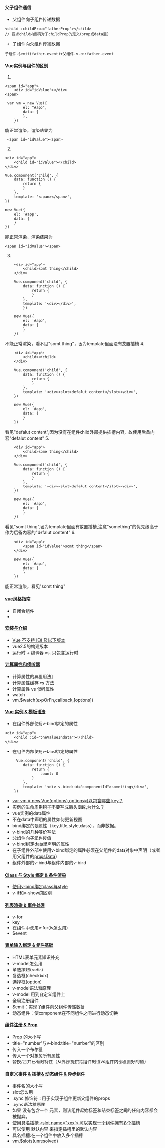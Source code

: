 #### 父子组件通信 
* 父组件向子组件传递数据
```
<child :childProp="fatherProp"></child>
// 要求child内部有对于childProp的定义(prop或data里)
```
* 子组件向父组件传递数据
```
子组件.$emit(father-event)+父组件.v-on:father-event
```

#### Vue实例与组件的区别
1. 
```
<span id="app">
    <div id="idValue"></div>
<span>

 var vm = new Vue({
        el: "#app",
        data: {
        },
    })
```
 能正常渲染，渲染结果为
```
 <span id="idValue"><span>
```
2. 
```
<div id="app">
    <child id="idValue"></child>
</div>

Vue.component('child', {
    data: function () {
        return {
        }
    },
    template: '<span></span>',
})

new Vue({
    el: '#app',
    data: {
    }
})
```
能正常渲染，渲染结果为
```
<span id="idValue"><span>
```
3. 
```
    <div id="app">
        <child>somt thing</child>
    </div>

    Vue.component('child', {
        data: function () {
            return {
            }
        },
        template: '<div></div>',
        })

    new Vue({
        el: '#app',
        data: {
        }
    })
```
不能正常渲染，看不见"somt thing"，因为template里面没有放置插槽
4. 
```
    <div id="app">
        <child></child>
    </div>

    Vue.component('child', {
        data: function () {
            return {
            }
        },
        template: '<div><slot>defalut content</slot></div>',
    })

    new Vue({
        el: '#app',
        data: {
        }
    })
```
看见"defalut content",因为没有在组件child外部提供插槽内容，故使用后备内容"defalut content"
5. 
```
    <div id="app">
        <child>some thing</child>
    </div>

    Vue.component('child', {
        data: function () {
            return {
            }
        },
        template: '<div><slot>defalut content</slot></div>',
    })

    new Vue({
        el: '#app',
        data: {
        }
    })
```
看见"somt thing",因为template里面有放置插槽,注意"something"的优先级高于作为后备内容的"defalut content"
6. 
```
    <div id="app">
        <span id="idValue">somt thing</span>
    </div>

    new Vue({
        el: '#app',
        data: {
        }
    })
```
能正常渲染，看见"somt thing"

#### [vue风格指南](https://cn.vuejs.org/v2/style-guide/)
* 自闭合组件
* 

#### [安装与介绍](https://github.com/Hanqing1996/vue-learning/tree/master/Vue%20%E5%AE%89%E8%A3%85%20%26%20%E4%BB%8B%E7%BB%8D)
* [Vue 不支持 IE8 及以下版本](https://cn.vuejs.org/v2/guide/installation.html)
* vue2.5的构建版本
* 运行时 + 编译器 vs. 只包含运行时

#### [计算属性和侦听器](https://github.com/Hanqing1996/vue-learning/tree/master/%E8%AE%A1%E7%AE%97%E5%B1%9E%E6%80%A7%E5%92%8C%E4%BE%A6%E5%90%AC%E5%99%A8)
* 计算属性的典型用法]
* 计算属性缓存 vs 方法
* 计算属性 vs 侦听属性
* watch
* vm.$watch(expOrFn,callback,[options])
 
#### [Vue 实例 & 模板语法](https://github.com/Hanqing1996/vue-learning/tree/master/Vue%20%E5%AE%9E%E4%BE%8B%20%26%20%E6%A8%A1%E6%9D%BF%E8%AF%AD%E6%B3%95)
* 在组件外部使用v-bind绑定的属性
```
<div id="app">
    <child :id="oneValueIndata"></child>
</div>
```
* 在组件内部使用v-bind绑定的属性
```
     Vue.component('child', {
        data: function () {
            return {
                count: 0
            }
        },
        template: '<div v-bind:id="componentId">something</div>',
    })
```
* [var vm = new Vue(options),options可以包含哪些 key？](https://cn.vuejs.org/v2/api/#%E9%80%89%E9%A1%B9-%E6%95%B0%E6%8D%AE) 
* [实例的生命周期钩子不要写成箭头函数,为什么？](https://cn.vuejs.org/v2/guide/instance.html#%E5%AE%9E%E4%BE%8B%E7%94%9F%E5%91%BD%E5%91%A8%E6%9C%9F%E9%92%A9%E5%AD%90)
* vue实例的data属性
* 不在data中声明的属性如何更新视图
* bind绑定的是属性（key,title,style,class），而非数据。
* v-bind的几种等价写法
* 父组件向子组件传值
* v-bind绑定data里声明的属性
* 在子组件外部中使用v-bind绑定的属性必须在父组件的data对象中声明（或者用父组件的[propsData](https://cn.vuejs.org/v2/api/#propsData)）
* 组件外部的v-bind与组件内部的v-bind

#### [Class 与 Style 绑定 & 条件渲染](https://github.com/Hanqing1996/vue-learning/tree/master/Class%20%E4%B8%8E%20Style%20%E7%BB%91%E5%AE%9A%20%26%20%E6%9D%A1%E4%BB%B6%E6%B8%B2%E6%9F%93)
* [使用v-bind绑定class与style](https://cn.vuejs.org/v2/guide/class-and-style.html)
* v-if和v-show的区别

#### [列表渲染 & 事件处理](https://github.com/Hanqing1996/vue-learning/tree/master/%E5%88%97%E8%A1%A8%E6%B8%B2%E6%9F%93%20%26%20%E4%BA%8B%E4%BB%B6%E5%A4%84%E7%90%86)
* v-for
* key
* 在组件中使用v-for(is怎么用)
* $event

#### [表单输入绑定 & 组件基础](https://github.com/Hanqing1996/vue-learning/tree/master/%E8%A1%A8%E5%8D%95%E8%BE%93%E5%85%A5%E7%BB%91%E5%AE%9A%20%26%20%E7%BB%84%E4%BB%B6%E5%9F%BA%E7%A1%80)
* HTML表单元素知识补充
* v-model怎么用
* 单选按钮(radio)
* 复选框(checkbox)
* 选择框(option)
* v-model语法糖原理
* v-model 用到自定义组件上
* 全局注册组件
* $emit：实现子组件向父组件传递数据
* 动态组件：使component在不同组件之间进行动态切换

#### [组件注册 & Prop](https://github.com/Hanqing1996/vue-learning/tree/master/%E7%BB%84%E4%BB%B6%E6%B3%A8%E5%86%8C%20%26%20Prop)
* Prop 的大小写
* title="number"与v-bind:title="number"的区别
* 传入一个布尔量
* 传入一个对象的所有属性
* 替换/合并已有的特性（从外部提供给组件的值vs组件内部设置好的值）


#### [自定义事件 & 插槽 & 动态组件 & 异步组件](https://github.com/Hanqing1996/vue-learning/tree/master/%E8%87%AA%E5%AE%9A%E4%B9%89%E4%BA%8B%E4%BB%B6%20%26%20%E6%8F%92%E6%A7%BD%20%26%20%E5%8A%A8%E6%80%81%E7%BB%84%E4%BB%B6%20%26%20%E5%BC%82%E6%AD%A5%E7%BB%84%E4%BB%B6)
* 事件名的大小写
* slot怎么用
* .sync 修饰符：用于实现子组件更新父组件的props
* .sync语法糖原理
* 如果 <navigation-link> 没有包含一个 <slot> 元素，则该组件起始标签和结束标签之间的任何内容都会被抛弃。
* [使用具名插槽 <slot name="xxx'> 可以实现一个组件拥有多个插槽](https://cn.vuejs.org/v2/guide/components-slots.html#%E5%85%B7%E5%90%8D%E6%8F%92%E6%A7%BD%E7%9A%84%E7%BC%A9%E5%86%99)
* 可以使用 <slot>默认内容</slot> 来指定插槽里的默认内容
* 具名插槽:在一个组件中放入多个插槽
* vm.$slots(unresolved)






